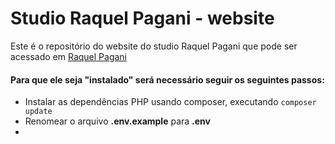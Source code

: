 # Studio Raquel Pagani - website

Este é o repositório do website do studio Raquel Pagani que pode ser acessado em [Raquel Pagani](http://www.raquelpagani.com.br)

#### Para que ele seja "instalado" será necessário seguir os seguintes passos:

- Instalar as dependências PHP usando composer, executando ```composer update```
- Renomear o arquivo **.env.example** para **.env**
-